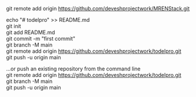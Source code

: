 git remote add origin https://github.com/deveshprojectwork/MRENStack.git

echo "# todelpro" >> README.md <br>
git init <br>
git add README.md <br>
git commit -m "first commit" <br>
git branch -M main <br>
git remote add origin https://github.com/deveshprojectwork/todelpro.git <br>
git push -u origin main  <br>
                
…or push an existing repository from the command line <br>
git remote add origin https://github.com/deveshprojectwork/todelpro.git <br>
git branch -M main <br>
git push -u origin main <br>
